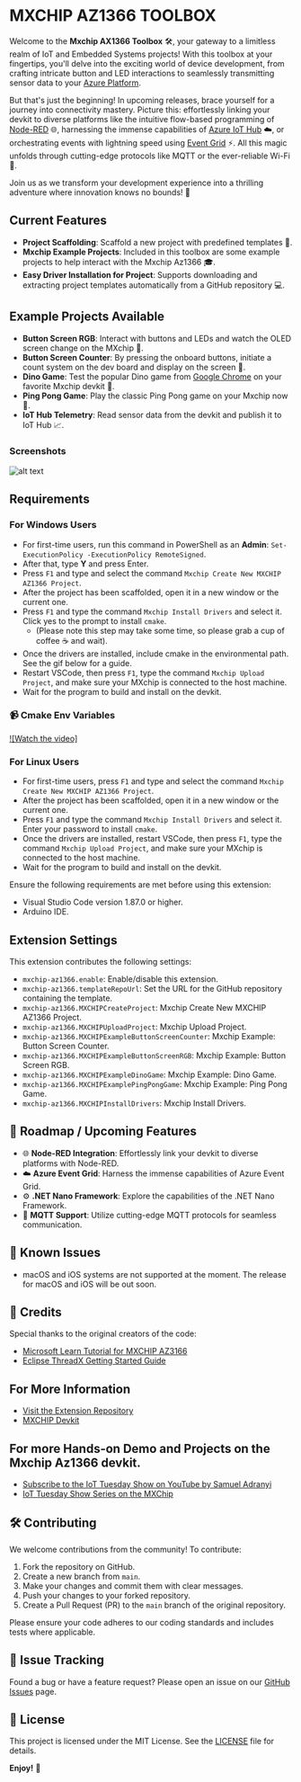 # MXCHIP AZ1366 TOOLBOX

Welcome to the **Mxchip AX1366 Toolbox** 🛠️, your gateway to a limitless realm of IoT and Embedded Systems projects! With this toolbox at your fingertips, you'll delve into the exciting world of device development, from crafting intricate button and LED interactions to seamlessly transmitting sensor data to your [Azure Platform](https://portal.azure.com).

But that's just the beginning! In upcoming releases, brace yourself for a journey into connectivity mastery. Picture this: effortlessly linking your devkit to diverse platforms like the intuitive flow-based programming of [Node-RED](https://nodered.org) 🌐, harnessing the immense capabilities of [Azure IoT Hub](https://learn.microsoft.com/en-us/azure/iot-hub) ☁️, or orchestrating events with lightning speed using [Event Grid](https://learn.microsoft.com/en-us/azure/event-grid/overview) ⚡. All this magic unfolds through cutting-edge protocols like MQTT or the ever-reliable Wi-Fi 📶.

Join us as we transform your development experience into a thrilling adventure where innovation knows no bounds! 🌟

## Current Features

- **Project Scaffolding**: Scaffold a new project with predefined templates 📝.
- **Mxchip Example Projects**: Included in this toolbox are some example projects to help interact with the Mxchip Az1366 🎓.
- **Easy Driver Installation for Project**: Supports downloading and extracting project templates automatically from a GitHub repository 💻.

## Example Projects Available

- **Button Screen RGB**: Interact with buttons and LEDs and watch the OLED screen change on the MXchip 🎨.
- **Button Screen Counter**: By pressing the onboard buttons, initiate a count system on the dev board and display on the screen 🔢.
- **Dino Game**: Test the popular Dino game from [Google Chrome](https://www.google.com/chrome) on your favorite Mxchip devkit 🦖.
- **Ping Pong Game**: Play the classic Ping Pong game on your Mxchip now 🏓.
- **IoT Hub Telemetry**: Read sensor data from the devkit and publish it to IoT Hub 📈.

### Screenshots

![alt text](https://th.bing.com/th/id/R.3395ddef35554bc223c95c8f66609a5b?rik=8itn3S%2bTmNHZfQ&riu=http%3a%2f%2fwww.cnx-software.com%2fwp-content%2fuploads%2f2017%2f06%2fMXCHIP-Azure-IoT-Devkit.jpg&ehk=S7IU0FnclXa55Rw%2fpq6w1N44vejmZIVx5r2Ep4j5G7s%3d&risl=&pid=ImgRaw&r=0)

## Requirements

### For Windows Users

- For first-time users, run this command in PowerShell as an **Admin**: `Set-ExecutionPolicy -ExecutionPolicy RemoteSigned`.
- After that, type **Y** and press Enter.
- Press `F1` and type and select the command `Mxchip Create New MXCHIP AZ1366 Project`.
- After the project has been scaffolded, open it in a new window or the current one.
- Press `F1` and type the command `Mxchip Install Drivers` and select it. Click yes to the prompt to install `cmake`.
  - (Please note this step may take some time, so please grab a cup of coffee ☕ and wait).
- Once the drivers are installed, include cmake in the environmental path. See the gif below for a guide.
- Restart VSCode, then press `F1`, type the command `Mxchip Upload Project`, and make sure your MXchip is connected to the host machine.
- Wait for the program to build and install on the devkit.

### 📹 Cmake Env Variables

[![Watch the video]](https://github.com/Arnold208/mxchip-az1366-extension/blob/master/media/cmake.mp4)

### For Linux Users

- For first-time users, press `F1` and type and select the command `Mxchip Create New MXCHIP AZ1366 Project`.
- After the project has been scaffolded, open it in a new window or the current one.
- Press `F1` and type the command `Mxchip Install Drivers` and select it. Enter your password to install `cmake`.
- Once the drivers are installed, restart VSCode, then press `F1`, type the command `Mxchip Upload Project`, and make sure your MXchip is connected to the host machine.
- Wait for the program to build and install on the devkit.

Ensure the following requirements are met before using this extension:

- Visual Studio Code version 1.87.0 or higher.
- Arduino IDE.

## Extension Settings

This extension contributes the following settings:

- `mxchip-az1366.enable`: Enable/disable this extension.
- `mxchip-az1366.templateRepoUrl`: Set the URL for the GitHub repository containing the template.
- `mxchip-az1366.MXCHIPCreateProject`: Mxchip Create New MXCHIP AZ1366 Project.
- `mxchip-az1366.MXCHIPUploadProject`: Mxchip Upload Project.
- `mxchip-az1366.MXCHIPExampleButtonScreenCounter`: Mxchip Example: Button Screen Counter.
- `mxchip-az1366.MXCHIPExampleButtonScreenRGB`: Mxchip Example: Button Screen RGB.
- `mxchip-az1366.MXCHIPExampleDinoGame`: Mxchip Example: Dino Game.
- `mxchip-az1366.MXCHIPExamplePingPongGame`: Mxchip Example: Ping Pong Game.
- `mxchip-az1366.MXCHIPInstallDrivers`: Mxchip Install Drivers.

## 📅 Roadmap / Upcoming Features

- 🌐 **Node-RED Integration**: Effortlessly link your devkit to diverse platforms with Node-RED.
- ☁️ **Azure Event Grid**: Harness the immense capabilities of Azure Event Grid.
- ⚙️ **.NET Nano Framework**: Explore the capabilities of the .NET Nano Framework.
- 🔄 **MQTT Support**: Utilize cutting-edge MQTT protocols for seamless communication.

## 🚧 Known Issues

- macOS and iOS systems are not supported at the moment. The release for macOS and iOS will be out soon.


## 🤝 Credits

Special thanks to the original creators of the code:

- [Microsoft Learn Tutorial for MXCHIP AZ3166](https://learn.microsoft.com/en-us/azure/iot/tutorial-devkit-mxchip-az3166-iot-hub)
- [Eclipse ThreadX Getting Started Guide](https://github.com/eclipse-threadx/getting-started)


## For More Information

- [Visit the Extension Repository](https://github.com/Arnold208/mxchip-az1366-extension)
- [MXCHIP Devkit](https://github.com/Arduinolibrary/MXChip-Microsoft-Azure-IoT-Developer-Kit/blob/master/az3166-pin-breakout.pdf)

## For more Hands-on Demo and Projects on the Mxchip Az1366 devkit.

- [Subscribe to the IoT Tuesday Show on YouTube by Samuel Adranyi](https://www.youtube.com/@sadranyi)
- [IoT Tuesday Show Series on the MXChip](https://www.youtube.com/watch?v=XN3sm4AvYFg)


## 🛠 Contributing

We welcome contributions from the community! To contribute:

1. Fork the repository on GitHub.
2. Create a new branch from `main`.
3. Make your changes and commit them with clear messages.
4. Push your changes to your forked repository.
5. Create a Pull Request (PR) to the `main` branch of the original repository.

Please ensure your code adheres to our coding standards and includes tests where applicable.

## 🐛 Issue Tracking

Found a bug or have a feature request? Please open an issue on our [GitHub Issues](https://github.com/Arnold208/mxchip-az1366-extension/issues) page.

## 📜 License

This project is licensed under the MIT License. See the [LICENSE](https://github.com/Arnold208/mxchip-az1366-extension/blob/main/LICENSE) file for details.
 
**Enjoy!** 🎉
